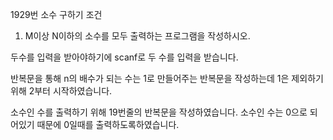 1929번 소수 구하기
조건
1. M이상 N이하의 소수를 모두 출력하는 프로그램을 작성하시오.

두수를 입력을 받아야하기에 scanf로 두 수를 입력을 받습니다.

반복문을 통해 n의 배수가 되는 수는 1로 만들어주는 반복문을 작성하는데 1은 제외하기 위해 2부터 시작하였습니다.

소수인 수를 출력하기 위해 19번줄의 반복문을 작성하였습니다. 소수인 수는 0으로 되어있기 때문에 0일때를 출력하도록하였습니다. 
